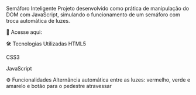 Semáforo Inteligente
Projeto desenvolvido como prática de manipulação do DOM com JavaScript, simulando o funcionamento de um semáforo com troca automática de luzes.

🔗 Acesse aqui: 

🛠 Tecnologias Utilizadas
HTML5

CSS3

JavaScript

⚙️ Funcionalidades
Alternância automática entre as luzes: vermelho, verde e amarelo e botão para o pedestre atravessar
